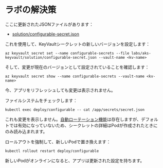 # ラボの解決策

ここに更新されたJSONファイルがあります：

- [solution/configurable-secret.json](/labs/aks-keyvault/solution/configurable-secret.json)

これを使用して、KeyVaultシークレットの新しいバージョンを設定します：



```
az keyvault secret set --name configurable-secrets --file labs/aks-keyvault/solution/configurable-secret.json --vault-name <kv-name>
```


そして、変更が現在のバージョンとして設定されていることを確認します：


```
az keyvault secret show --name configurable-secrets --vault-name <kv-name>
```


今、アプリをリフレッシュしても変更は表示されません。

ファイルシステムをチェックします：



```
kubectl exec deploy/configurable -- cat /app/secrets/secret.json
```


これも変更を表示しません。[自動ローテーション機能](https://secrets-store-csi-driver.sigs.k8s.io/topics/secret-auto-rotation.html)は存在しますが、デフォルトでは有効になっていないため、シークレットの詳細はPodが作成されたときにのみ読み込まれます。

ロールアウトを強制して、新しいPodで置き換えます：



```
kubectl rollout restart deploy/configurable
```


新しいPodがオンラインになると、アプリは更新された設定を持ちます。
